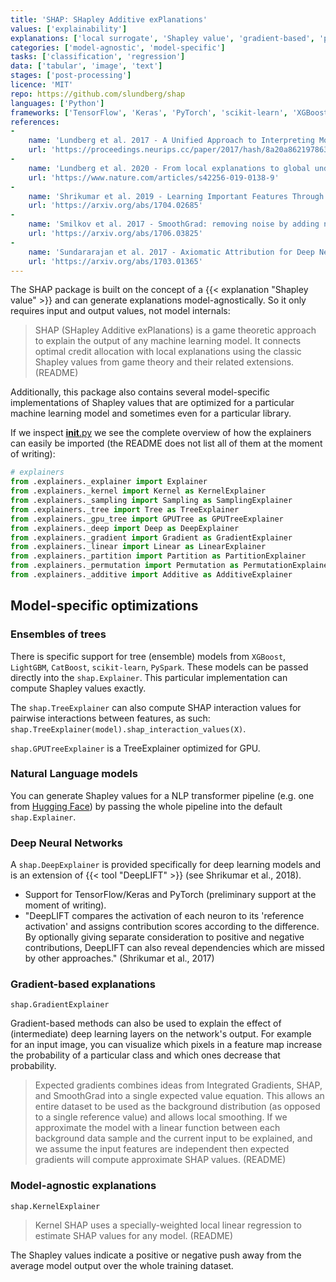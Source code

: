 ```yaml
---
title: 'SHAP: SHapley Additive exPlanations'
values: ['explainability']
explanations: ['local surrogate', 'Shapley value', 'gradient-based', 'partial dependence plot', 'white box']
categories: ['model-agnostic', 'model-specific']
tasks: ['classification', 'regression']
data: ['tabular', 'image', 'text']
stages: ['post-processing']
licence: 'MIT'
repo: https://github.com/slundberg/shap
languages: ['Python']
frameworks: ['TensorFlow', 'Keras', 'PyTorch', 'scikit-learn', 'XGBoost', 'LightGBM', 'CatBoost', 'PySpark']
references: 
- 
    name: 'Lundberg et al. 2017 - A Unified Approach to Interpreting Model Predictions'
    url: 'https://proceedings.neurips.cc/paper/2017/hash/8a20a8621978632d76c43dfd28b67767-Abstract.html'
- 
    name: 'Lundberg et al. 2020 - From local explanations to global understanding with explainable AI for trees'
    url: 'https://www.nature.com/articles/s42256-019-0138-9'
- 
    name: 'Shrikumar et al. 2019 - Learning Important Features Through Propagating Activation Differences'
    url: 'https://arxiv.org/abs/1704.02685'
- 
    name: 'Smilkov et al. 2017 - SmoothGrad: removing noise by adding noise'
    url: 'https://arxiv.org/abs/1706.03825'
- 
    name: 'Sundararajan et al. 2017 - Axiomatic Attribution for Deep Networks'
    url: 'https://arxiv.org/abs/1703.01365'
---
```


<!-- TODO is this indeed local surrogate ? -->

<!-- TODO What is a Shapley value? -->

The SHAP package is built on the concept of a {{< explanation "Shapley value" >}} and can generate explanations model-agnostically.
So it only requires input and output values, not model internals:

> SHAP (SHapley Additive exPlanations) is a game theoretic approach to explain the output of any machine learning model. It connects optimal credit allocation with local explanations using the classic Shapley values from game theory and their related extensions. (README)


Additionally, this package also contains several model-specific implementations of Shapley values that are optimized for a particular machine learning model and sometimes even for a particular library.

If we inspect [__init__.py](https://github.com/slundberg/shap/blob/master/shap/__init__.py) we see the complete overview of how the explainers can easily be imported (the README does not list all of them at the moment of writing):

```python
# explainers
from .explainers._explainer import Explainer
from .explainers._kernel import Kernel as KernelExplainer
from .explainers._sampling import Sampling as SamplingExplainer
from .explainers._tree import Tree as TreeExplainer
from .explainers._gpu_tree import GPUTree as GPUTreeExplainer
from .explainers._deep import Deep as DeepExplainer
from .explainers._gradient import Gradient as GradientExplainer
from .explainers._linear import Linear as LinearExplainer
from .explainers._partition import Partition as PartitionExplainer
from .explainers._permutation import Permutation as PermutationExplainer
from .explainers._additive import Additive as AdditiveExplainer
```

## Model-specific optimizations

### Ensembles of trees

There is specific support for tree (ensemble) models from `XGBoost`, `LightGBM`, `CatBoost`, `scikit-learn`, `PySpark`.
These models can be passed directly into the `shap.Explainer`.
This particular implementation can compute Shapley values exactly.

The `shap.TreeExplainer` can also compute SHAP interaction values for pairwise interactions between features, as such: `shap.TreeExplainer(model).shap_interaction_values(X)`.

`shap.GPUTreeExplainer` is a TreeExplainer optimized for GPU.

### Natural Language models

You can generate Shapley values for a NLP transformer pipeline (e.g. one from [Hugging Face](https://huggingface.co/)) by passing the whole pipeline into the default `shap.Explainer`.

### Deep Neural Networks

A `shap.DeepExplainer` is provided specifically for deep learning models and is an extension of {{< tool "DeepLIFT" >}} (see Shrikumar et al., 2018).

- Support for TensorFlow/Keras and PyTorch (preliminary support at the moment of writing).
- "DeepLIFT compares the activation of each neuron to its 'reference activation' and assigns contribution scores according to the difference. By optionally giving separate consideration to positive and negative contributions, DeepLIFT can also reveal dependencies which are missed by other approaches." (Shrikumar et al., 2017)

### Gradient-based explanations

`shap.GradientExplainer`

Gradient-based methods can also be used to explain the effect of (intermediate) deep learning layers on the network's output.
For example for an input image, you can visualize which pixels in a feature map increase the probability of a particular class and which ones decrease that probability.

> Expected gradients combines ideas from Integrated Gradients, SHAP, and SmoothGrad into a single expected value equation. This allows an entire dataset to be used as the background distribution (as opposed to a single reference value) and allows local smoothing. If we approximate the model with a linear function between each background data sample and the current input to be explained, and we assume the input features are independent then expected gradients will compute approximate SHAP values. (README)


### Model-agnostic explanations

`shap.KernelExplainer`

> Kernel SHAP uses a specially-weighted local linear regression to estimate SHAP values for any model. (README)

The Shapley values indicate a positive or negative push away from the average model output over the whole training dataset.
